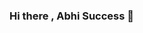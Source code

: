 ### Hi there , Abhi Success 👋

<!--
**abhisuccess/abhisuccess** is a ✨ _special_ ✨ repository because its `README.md` (this file) appears on your GitHub profile.

Here are some ideas to get you started:

- 🔭 I’m currently working on Competative Programming
- 🌱 I’m currently learning Web-Development
- 👯 I’m looking to collaborate on ...
- 🤔 I’m looking for help with ...
- 💬 Ask me about ...
- 📫 How to reach me: cutt.ly/neent_tech_developer
- 😄 Pronouns: ...
- ⚡ Fun fact: ...
-->
